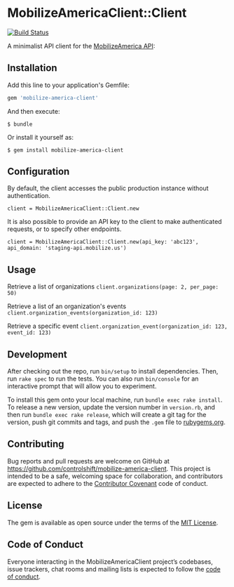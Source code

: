 # MobilizeAmericaClient::Client

[![Build Status](https://travis-ci.org/controlshift/mobilize_america_client.svg?branch=master)](https://travis-ci.org/controlshift/mobilize_america_client)

A minimalist API client for the [MobilizeAmerica API](https://github.com/mobilizeamerica/api):

## Installation

Add this line to your application's Gemfile:

```ruby
gem 'mobilize-america-client'
```

And then execute:

    $ bundle

Or install it yourself as:

    $ gem install mobilize-america-client

## Configuration

By default, the client accesses the public production instance without authentication. 

`client = MobilizeAmericaClient::Client.new`

It is also possible to provide an API key to the client to make authenticated requests, or to specify
other endpoints. 

`client = MobilizeAmericaClient::Client.new(api_key: 'abc123', api_domain: 'staging-api.mobilize.us')`


## Usage

Retrieve a list of organizations
`client.organizations(page: 2, per_page: 50)`


Retrieve a list of an organization's events
`client.organization_events(organization_id: 123)`

Retrieve a specific event
`client.organization_event(organization_id: 123, event_id: 123)`


## Development

After checking out the repo, run `bin/setup` to install dependencies. Then, run `rake spec` to run the tests. You can also run `bin/console` for an interactive prompt that will allow you to experiment.

To install this gem onto your local machine, run `bundle exec rake install`. To release a new version, update the version number in `version.rb`, and then run `bundle exec rake release`, which will create a git tag for the version, push git commits and tags, and push the `.gem` file to [rubygems.org](https://rubygems.org).

## Contributing

Bug reports and pull requests are welcome on GitHub at https://github.com/controlshift/mobilize-america-client. This project is intended to be a safe, welcoming space for collaboration, and contributors are expected to adhere to the [Contributor Covenant](http://contributor-covenant.org) code of conduct.

## License

The gem is available as open source under the terms of the [MIT License](https://opensource.org/licenses/MIT).

## Code of Conduct

Everyone interacting in the MobilizeAmericaClient project’s codebases, issue trackers, chat rooms and mailing lists is expected to follow the [code of conduct](https://github.com/controlshift/mobilize-america-client/blob/master/CODE_OF_CONDUCT.md).

